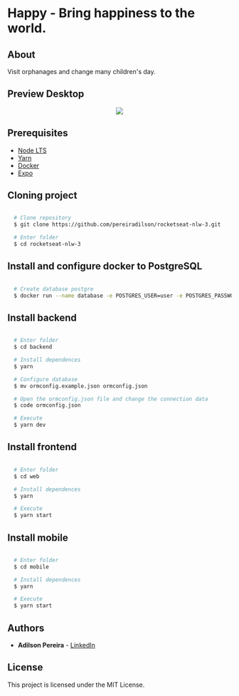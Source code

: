 # Happy - Bring happiness to the world.

## About

Visit orphanages and change many children's day.

## Preview Desktop

<div align="center">
  <img src="https://ik.imagekit.io/rlpwchithd/Screen_Shot_2020-10-12_at_16.21.23_UMylHBNQi.png">
</div>

## Prerequisites

- [Node LTS](https://nodejs.org/en/)
- [Yarn](https://classic.yarnpkg.com/pt-BR/)
- [Docker](https://docs.docker.com/get-docker/)
- [Expo](https://expo.io/learn)

## Cloning project

```bash

  # Clone repository
  $ git clone https://github.com/pereiradilson/rocketseat-nlw-3.git

  # Enter folder
  $ cd rocketseat-nlw-3

```

## Install and configure docker to PostgreSQL

```bash

  # Create database postgre
  $ docker run --name database -e POSTGRES_USER=user -e POSTGRES_PASSWORD=password -p 5432:5432 bitnami/postgresql:latest

```

## Install backend

```bash

  # Enter folder
  $ cd backend

  # Install dependences
  $ yarn

  # Configure database
  $ mv ormconfig.example.json ormconfig.json

  # Open the ormconfig.json file and change the connection data
  $ code ormconfig.json

  # Execute
  $ yarn dev

```

## Install frontend

```bash

  # Enter folder
  $ cd web

  # Install dependences
  $ yarn

  # Execute
  $ yarn start

```

## Install mobile

```bash

  # Enter folder
  $ cd mobile

  # Install dependences
  $ yarn

  # Execute
  $ yarn start

```

## Authors

- **Adilson Pereira** - [LinkedIn](https://www.linkedin.com/in/pereiradilson/)

## License

This project is licensed under the MIT License.
